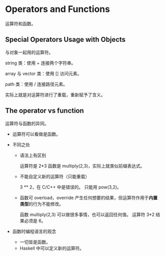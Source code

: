 # Operators and Functions

运算符和函数。

## Special Operators Usage with Objects

与对象一起用的运算符。

string 类：使用 + 连接两个字符串。

array 与 vector 类：使用 [] 访问元素。

path 类：使用 / 连接路径元素。

实际上就是对运算符进行了重载，重新赋予了含义。

## The operator vs function

运算符与函数的异同。

- 运算符可以看做是函数。

- 不同之处

  - 语法上有区别

    运算符是 2*3
    函数是 multiply(2,3)，实际上就类似前缀表达式。

  - 不能自定义新的运算符（只能重载）

    3 ** 2，在 C/C++ 中是错误的。
    只能用 pow(3,2)。

  - 函数可 overload，override 产生任何想要的结果，但运算符作用于**内置类型**的行为不能修改。

    函数 multiply(2,3) 可以做很多事情，也可以返回任何值。
    运算符 3*2 结果必须是 6。

- 函数时编程语言的观念

  - 一切皆是函数。
  - Haskell 中可以定义新的运算符。

